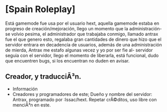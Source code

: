 # [Spain Roleplay]

Está gamemode fue usa por el usuario hext, aquella gamemode estaba en progreso de creación/mejoración, llego un momento que la administración-
se volvio pesima, el administrador que trabajaba conmigo, llamado antrax fue el que genero esto, regalaba gran cantidades de dinero que hizo
que el servidor entrara en decadencía de usuarios, además de una administración de mierda, Antrax me estafo algunas vecez y yo por ser fie al-
servidor seguia con el servidor, llego el momento de liberarla, está funcional, dudo que encuentren bugs, si los encuentran no duden en avisar.


## Creador, y traducciÃ³n.

* Información
* Creadores y programadores de este; Dueño y nombre del servidor: Antrax, programado por :Issac/hext.
Repetar crÃ©ditos, uso libre con menciÃ³n en este.



                                              
